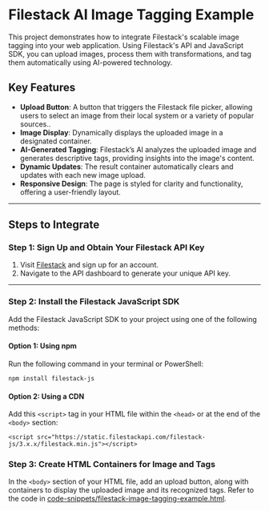 # Filestack AI Image Tagging Example

This project demonstrates how to integrate Filestack's scalable image tagging into your web application. Using Filestack's API and JavaScript SDK, you can upload images, process them with transformations, and tag them automatically using AI-powered technology.

## Key Features
- **Upload Button**: A button that triggers the Filestack file picker, allowing users to select an image from their local system or a variety of popular sources..
- **Image Display**: Dynamically displays the uploaded image in a designated container.
- **AI-Generated Tagging**: Filestack’s AI analyzes the uploaded image and generates descriptive tags, providing insights into the image's content.
- **Dynamic Updates**: The result container automatically clears and updates with each new image upload.
- **Responsive Design**: The page is styled for clarity and functionality, offering a user-friendly layout.

---

## Steps to Integrate

### Step 1: Sign Up and Obtain Your Filestack API Key
1. Visit [Filestack](https://www.filestack.com/) and sign up for an account.
2. Navigate to the API dashboard to generate your unique API key.

---

### Step 2: Install the Filestack JavaScript SDK
Add the Filestack JavaScript SDK to your project using one of the following methods:

#### Option 1: Using npm
Run the following command in your terminal or PowerShell:

`npm install filestack-js`

#### Option 2: Using a CDN

Add this `<script>` tag in your HTML file within the `<head>` or at the end of the `<body>` section:

`<script src="https://static.filestackapi.com/filestack-js/3.x.x/filestack.min.js"></script>`

### Step 3: Create HTML Containers for Image and Tags
In the `<body>` section of your HTML file, add an upload button, along with containers to display the uploaded image and its recognized tags. Refer to the code in [code-snippets/filestack-image-tagging-example.html](content/blogs/scalable-image-tagging/code-snippets/filestack-image-tagging-example.html).

